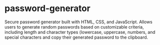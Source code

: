 # password-generator
Secure password generator built with HTML, CSS, and JavaScript. Allows users to generate random passwords based on customizable criteria, including length and character types (lowercase, uppercase, numbers, and special characters and copy their generated password to the clipboard.
